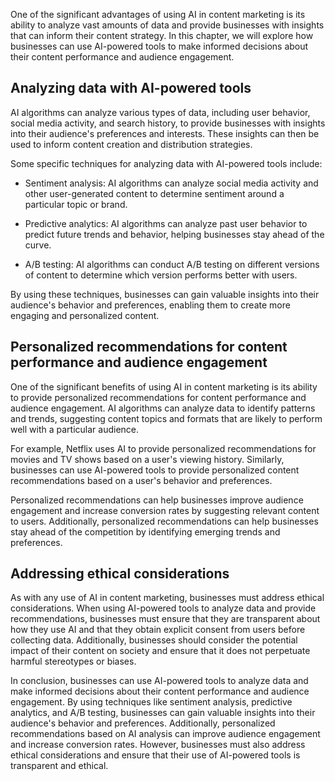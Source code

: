 

One of the significant advantages of using AI in content marketing is its ability to analyze vast amounts of data and provide businesses with insights that can inform their content strategy. In this chapter, we will explore how businesses can use AI-powered tools to make informed decisions about their content performance and audience engagement.

Analyzing data with AI-powered tools
------------------------------------

AI algorithms can analyze various types of data, including user behavior, social media activity, and search history, to provide businesses with insights into their audience's preferences and interests. These insights can then be used to inform content creation and distribution strategies.

Some specific techniques for analyzing data with AI-powered tools include:

* Sentiment analysis: AI algorithms can analyze social media activity and other user-generated content to determine sentiment around a particular topic or brand.

* Predictive analytics: AI algorithms can analyze past user behavior to predict future trends and behavior, helping businesses stay ahead of the curve.

* A/B testing: AI algorithms can conduct A/B testing on different versions of content to determine which version performs better with users.

By using these techniques, businesses can gain valuable insights into their audience's behavior and preferences, enabling them to create more engaging and personalized content.

Personalized recommendations for content performance and audience engagement
----------------------------------------------------------------------------

One of the significant benefits of using AI in content marketing is its ability to provide personalized recommendations for content performance and audience engagement. AI algorithms can analyze data to identify patterns and trends, suggesting content topics and formats that are likely to perform well with a particular audience.

For example, Netflix uses AI to provide personalized recommendations for movies and TV shows based on a user's viewing history. Similarly, businesses can use AI-powered tools to provide personalized content recommendations based on a user's behavior and preferences.

Personalized recommendations can help businesses improve audience engagement and increase conversion rates by suggesting relevant content to users. Additionally, personalized recommendations can help businesses stay ahead of the competition by identifying emerging trends and preferences.

Addressing ethical considerations
---------------------------------

As with any use of AI in content marketing, businesses must address ethical considerations. When using AI-powered tools to analyze data and provide recommendations, businesses must ensure that they are transparent about how they use AI and that they obtain explicit consent from users before collecting data. Additionally, businesses should consider the potential impact of their content on society and ensure that it does not perpetuate harmful stereotypes or biases.

In conclusion, businesses can use AI-powered tools to analyze data and make informed decisions about their content performance and audience engagement. By using techniques like sentiment analysis, predictive analytics, and A/B testing, businesses can gain valuable insights into their audience's behavior and preferences. Additionally, personalized recommendations based on AI analysis can improve audience engagement and increase conversion rates. However, businesses must also address ethical considerations and ensure that their use of AI-powered tools is transparent and ethical.
